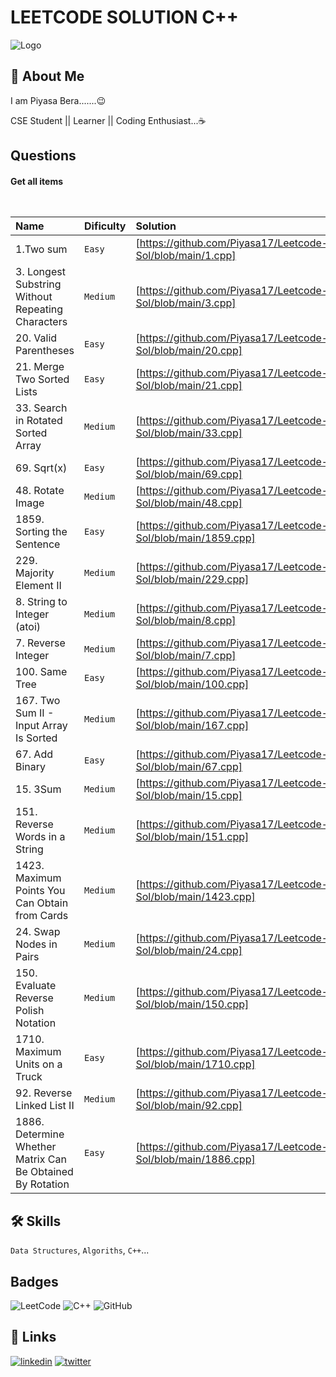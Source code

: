 
# LEETCODE SOLUTION C++



![Logo](https://upload.wikimedia.org/wikipedia/commons/0/0a/LeetCode_Logo_black_with_text.svg)


## 🚀 About Me
I am Piyasa Bera.......😉

CSE Student || Learner || Coding Enthusiast...☕


## Questions

#### Get all items

```https://leetcode.com/problemset/all/
  
```

|  Name | Dificulty     |   Solution                |
| :-------- | :------- | :------------------------- |
| 1.Two sum | `Easy` | [https://github.com/Piyasa17/Leetcode-Sol/blob/main/1.cpp] |
| 3. Longest Substring Without Repeating Characters | `Medium` | [https://github.com/Piyasa17/Leetcode-Sol/blob/main/3.cpp] |
| 20. Valid Parentheses | `Easy` | [https://github.com/Piyasa17/Leetcode-Sol/blob/main/20.cpp] |
| 21. Merge Two Sorted Lists | `Easy` | [https://github.com/Piyasa17/Leetcode-Sol/blob/main/21.cpp] |
| 33. Search in Rotated Sorted Array | `Medium` | [https://github.com/Piyasa17/Leetcode-Sol/blob/main/33.cpp] |
| 69. Sqrt(x) | `Easy` | [https://github.com/Piyasa17/Leetcode-Sol/blob/main/69.cpp] |
| 48. Rotate Image | `Medium` | [https://github.com/Piyasa17/Leetcode-Sol/blob/main/48.cpp] |
| 1859. Sorting the Sentence | `Easy` | [https://github.com/Piyasa17/Leetcode-Sol/blob/main/1859.cpp] |
| 229. Majority Element II | `Medium` | [https://github.com/Piyasa17/Leetcode-Sol/blob/main/229.cpp] |
| 8. String to Integer (atoi) | `Medium` | [https://github.com/Piyasa17/Leetcode-Sol/blob/main/8.cpp] |
| 7. Reverse Integer | `Medium` | [https://github.com/Piyasa17/Leetcode-Sol/blob/main/7.cpp] |
| 100. Same Tree | `Easy` | [https://github.com/Piyasa17/Leetcode-Sol/blob/main/100.cpp] |
| 167. Two Sum II - Input Array Is Sorted | `Medium` | [https://github.com/Piyasa17/Leetcode-Sol/blob/main/167.cpp] |
| 67. Add Binary | `Easy` | [https://github.com/Piyasa17/Leetcode-Sol/blob/main/67.cpp] |
| 15. 3Sum | `Medium` | [https://github.com/Piyasa17/Leetcode-Sol/blob/main/15.cpp] |
| 151. Reverse Words in a String | `Medium` | [https://github.com/Piyasa17/Leetcode-Sol/blob/main/151.cpp] |
| 1423. Maximum Points You Can Obtain from Cards | `Medium` | [https://github.com/Piyasa17/Leetcode-Sol/blob/main/1423.cpp] |
| 24. Swap Nodes in Pairs | `Medium` | [https://github.com/Piyasa17/Leetcode-Sol/blob/main/24.cpp] |
| 150. Evaluate Reverse Polish Notation | `Medium` | [https://github.com/Piyasa17/Leetcode-Sol/blob/main/150.cpp] |
| 1710. Maximum Units on a Truck | `Easy` | [https://github.com/Piyasa17/Leetcode-Sol/blob/main/1710.cpp] |
| 92. Reverse Linked List II | `Medium` | [https://github.com/Piyasa17/Leetcode-Sol/blob/main/92.cpp] |
| 1886. Determine Whether Matrix Can Be Obtained By Rotation | `Easy` | [https://github.com/Piyasa17/Leetcode-Sol/blob/main/1886.cpp] |




## 🛠 Skills
`Data Structures`, `Algoriths`, `C++`...


## Badges
![LeetCode](https://img.shields.io/badge/LeetCode-000000?style=for-the-badge&logo=LeetCode&logoColor=#d16c06)
![C++](https://img.shields.io/badge/c++-%2300599C.svg?style=for-the-badge&logo=c%2B%2B&logoColor=white)
![GitHub](https://img.shields.io/badge/github-%23121011.svg?style=for-the-badge&logo=github&logoColor=white)


## 🔗 Links

[![linkedin](https://img.shields.io/badge/linkedin-0A66C2?style=for-the-badge&logo=linkedin&logoColor=white)](https://www.linkedin.com/in/piyasa-bera-928b09206)
[![twitter](https://img.shields.io/badge/twitter-1DA1F2?style=for-the-badge&logo=twitter&logoColor=white)](https://twitter.com/BeraPiyasa?t=wbP7gecQVxHPFvr28gz-TA&s=08)

